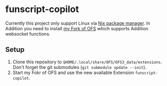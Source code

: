 # funscript-copilot

Currently this project only support Linux via [Nix package manager](https://nixos.org/download.html). In Addition you need to install [my Fork of OFS](https://github.com/michael-mueller-git/OFS) which supports Addition websocket functions.

## Setup

1. Clone this repository to `$HOME/.local/share/OFS/OFS3_data/extensions`. Don't forget the git submodules (`git submodule update --init`).
2. Start my Fokr of OFS and use the new available Extension `funscript-copilot`.
